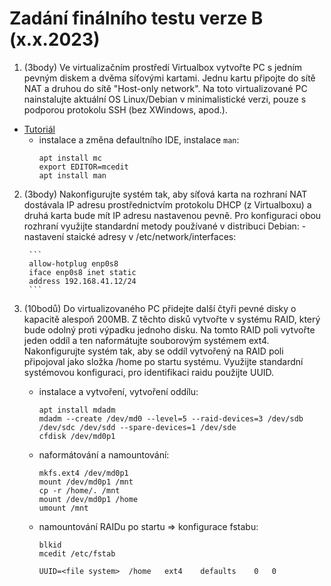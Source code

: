 # Zadání finálního testu verze B (x.x.2023)

1. (3body) Ve virtualizačním prostředí Virtualbox vytvořte PC s jedním pevným diskem a dvěma síťovými kartami. Jednu kartu připojte do sítě NAT a druhou do sítě "Host-only network". Na toto virtualizované PC nainstalujte aktuální OS Linux/Debian v minimalistické verzi, pouze s podporou protokolu SSH (bez XWindows, apod.).
- [Tutoriál](http://seidl.cs.vsb.cz/wiki2/index.php/SOS)
    - instalace a změna defaultního IDE, instalace ```man```:
        ```console
        apt install mc
        export EDITOR=mcedit
        apt install man
        ```
2. (3body) Nakonfigurujte systém tak, aby síťová karta na rozhraní NAT dostávala IP adresu prostřednictvím protokolu DHCP (z Virtualboxu) a druhá karta bude mít IP adresu nastavenou pevně. Pro konfiguraci obou rozhraní využijte standardní metody používané v distribuci Debian:
        - nastavení staické adresy v /etc/network/interfaces:        
     
        ```
        allow-hotplug enp0s8
        iface enp0s8 inet static
        address 192.168.41.12/24
        ```
3. (10bodů) Do virtualizovaného PC přidejte další čtyři pevné disky o kapacitě alespoň 200MB. Z těchto disků vytvořte v systému RAID, který bude odolný proti výpadku jednoho disku. Na tomto RAID poli vytvořte jeden oddíl a ten naformátujte souborovým systémem ext4. Nakonfigurujte systém tak, aby se oddíl vytvořený na RAID poli připojoval jako složka /home po startu systému. Využijte standardní systémovou konfiguraci, pro identifikaci raidu použijte UUID.

    - instalace a vytvoření, vytvoření oddílu:
        ```console        
        apt install mdadm
        mdadm --create /dev/md0 --level=5 --raid-devices=3 /dev/sdb /dev/sdc /dev/sdd --spare-devices=1 /dev/sde
        cfdisk /dev/md0p1
        ```
   - naformátování a namountování:     
        ```console        
        mkfs.ext4 /dev/md0p1
        mount /dev/md0p1 /mnt
        cp -r /home/. /mnt        
        mount /dev/md0p1 /home
        umount /mnt        
        ```
        
   - namountování RAIDu po startu => konfigurace fstabu:
        ```console
        blkid
        mcedit /etc/fstab
        ```
        ```        
        UUID=<file system>  /home   ext4    defaults    0   0 
        ```
